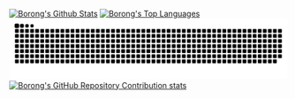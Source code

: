 <!-- ### Hi there 👋 -->

<!--
**borongyuan/borongyuan** is a ✨ _special_ ✨ repository because its `README.md` (this file) appears on your GitHub profile.

Here are some ideas to get you started:

- 🔭 I’m currently working on ...
- 🌱 I’m currently learning ...
- 👯 I’m looking to collaborate on ...
- 🤔 I’m looking for help with ...
- 💬 Ask me about ...
- 📫 How to reach me: ...
- 😄 Pronouns: ...
- ⚡ Fun fact: ...
-->

<a href="https://github.com/anuraghazra/github-readme-stats"><img alt="Borong's Github Stats" src="https://github-readme-stats-one-bice.vercel.app/api?username=borongyuan&show_icons=true&theme=dark&role=OWNER,ORGANIZATION_MEMBER,COLLABORATOR" height="190px"/></a>
<a href="https://github.com/anuraghazra/github-readme-stats"><img alt="Borong's Top Languages" src="https://github-readme-stats-one-bice.vercel.app/api/top-langs/?username=borongyuan&layout=compact&theme=dark&role=OWNER,ORGANIZATION_MEMBER,COLLABORATOR" height="190px"/></a>
![github contribution grid snake animation](https://raw.githubusercontent.com/borongyuan/borongyuan/output/github-contribution-grid-snake.svg)
<a href="https://github.com/HwangTaehyun/github-repository-contribution-stats"><img alt="Borong's GitHub Repository Contribution stats" src="https://github-contributor-stats.vercel.app/api?username=borongyuan&limit=20&combine_all_yearly_contributions=true&theme=dark"/></a>
